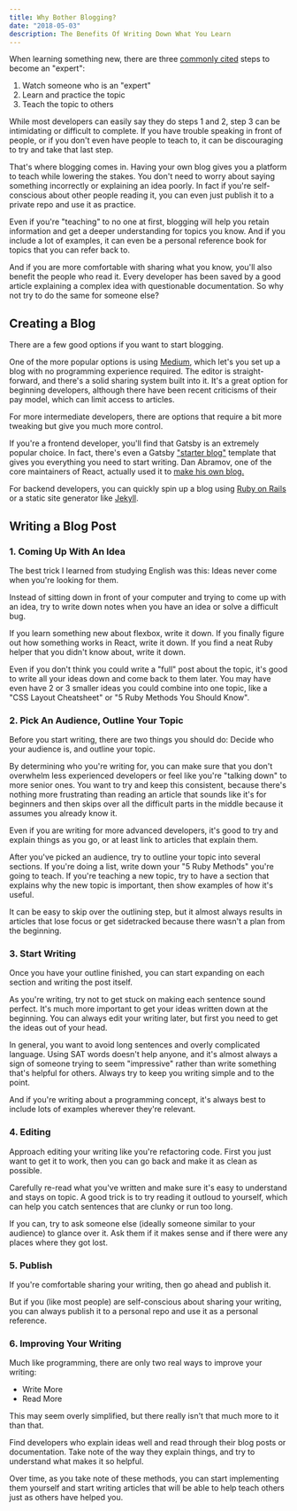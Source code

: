 ```yaml
---
title: Why Bother Blogging?
date: "2018-05-03"
description: The Benefits Of Writing Down What You Learn
---
```


When learning something new, there are three [commonly cited](https://www.bitnative.com/2013/12/14/programming-your-brain-the-art-of-learning-in-three-steps/) steps to become an "expert":

1. Watch someone who is an "expert"
2. Learn and practice the topic
3. Teach the topic to others

While most developers can easily say they do steps 1 and 2, step 3 can be intimidating or difficult to complete. If you have trouble speaking in front of people, or if you don't even have people to teach to, it can be discouraging to try and take that last step.

That's where blogging comes in. Having your own blog gives you a platform to teach while lowering the stakes. You don't need to worry about saying something incorrectly or explaining an idea poorly. In fact if you're self-conscious about other people reading it, you can even just publish it to a private repo and use it as practice.

Even if you're "teaching" to no one at first, blogging will help you retain information and get a deeper understanding for topics you know. And if you include a lot of examples, it can even be a personal reference book for topics that you can refer back to.

And if you are more comfortable with sharing what you know, you'll also benefit the people who read it. Every developer has been saved by a good article explaining a complex idea with questionable documentation. So why not try to do the same for someone else?

## Creating a Blog

There are a few good options if you want to start blogging.

One of the more popular options is using [Medium](https://medium.com/), which let's you set up a blog with no programming experience required. The editor is straight-forward, and there's a solid sharing system built into it. It's a great option for beginning developers, although there have been recent criticisms of their pay model, which can limit access to articles.

For more intermediate developers, there are options that require a bit more tweaking but give you much more control.

If you're a frontend developer, you'll find that Gatsby is an extremely popular choice. In fact, there's even a Gatsby ["starter blog"](https://www.gatsbyjs.org/starters/gatsbyjs/gatsby-starter-blog/) template that gives you everything you need to start writing. Dan Abramov, one of the core maintainers of React, actually used it to [make his own blog.](https://overreacted.io/)

For backend developers, you can quickly spin up a blog using [Ruby on Rails](https://medium.com/@deallen7/ruby-on-rails-app-build-blog-3d9975a999ae) or a static site generator like [Jekyll](https://jekyllrb.com/).

## Writing a Blog Post

### 1. Coming Up With An Idea

The best trick I learned from studying English was this: Ideas never come when you're looking for them.

Instead of sitting down in front of your computer and trying to come up with an idea, try to write down notes when you have an idea or solve a difficult bug.

If you learn something new about flexbox, write it down. If you finally figure out how something works in React, write it down. If you find a neat Ruby helper that you didn't know about, write it down.

Even if you don't think you could write a "full" post about the topic, it's good to write all your ideas down and come back to them later. You may have even have 2 or 3 smaller ideas you could combine into one topic, like a "CSS Layout Cheatsheet" or "5 Ruby Methods You Should Know".

### 2. Pick An Audience, Outline Your Topic

Before you start writing, there are two things you should do: Decide who your audience is, and outline your topic.

By determining who you're writing for, you can make sure that you don't overwhelm less experienced developers or feel like you're "talking down" to more senior ones. You want to try and keep this consistent, because there's nothing more frustrating than reading an article that sounds like it's for beginners and then skips over all the difficult parts in the middle because it assumes you already know it.

Even if you are writing for more advanced developers, it's good to try and explain things as you go, or at least link to articles that explain them.

After you've picked an audience, try to outline your topic into several sections. If you're doing a list, write down your "5 Ruby Methods" you're going to teach. If you're teaching a new topic, try to have a section that explains why the new topic is important, then show examples of how it's useful.

It can be easy to skip over the outlining step, but it almost always results in articles that lose focus or get sidetracked because there wasn't a plan from the beginning.

### 3. Start Writing

Once you have your outline finished, you can start expanding on each section and writing the post itself.

As you're writing, try not to get stuck on making each sentence sound perfect. It's much more important to get your ideas written down at the beginning. You can always edit your writing later, but first you need to get the ideas out of your head.

In general, you want to avoid long sentences and overly complicated language. Using SAT words doesn't help anyone, and it's almost always a sign of someone trying to seem "impressive" rather than write something that's helpful for others. Always try to keep you writing simple and to the point.

And if you're writing about a programming concept, it's always best to include lots of examples wherever they're relevant.


### 4. Editing

Approach editing your writing like you're refactoring code. First you just want to get it to work, then you can go back and make it as clean as possible.

Carefully re-read what you've written and make sure it's easy to understand and stays on topic. A good trick is to try reading it outloud to yourself, which can help you catch sentences that are clunky or run too long.

If you can, try to ask someone else (ideally someone similar to your audience) to glance over it. Ask them if it makes sense and if there were any places where they got lost.

### 5. Publish

If you're comfortable sharing your writing, then go ahead and publish it.

But if you (like most people) are self-conscious about sharing your writing, you can always publish it to a personal repo and use it as a personal reference.

### 6. Improving Your Writing

Much like programming, there are only two real ways to improve your writing:
- Write More
- Read More

This may seem overly simplified, but there really isn't that much more to it than that.

Find developers who explain ideas well and read through their blog posts or documentation. Take note of the way they explain things, and try to understand what makes it so helpful.

Over time, as you take note of these methods, you can start implementing them yourself and start writing articles that will be able to help teach others just as others have helped you.